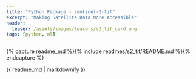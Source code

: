 ```yaml
---
title: "Python Package - sentinel-2-tif"
excerpt: "Making Satellite Data More Accessible"
header:
  teaser: /assets/images/teasers/s2_tif_card.png
tags: [python, ml]
---
```


{% capture readme_md %}{% include readmes/s2_tif/README.md %}{% endcapture %}
<div class="readme">
  {{ readme_md | markdownify }}
</div>
